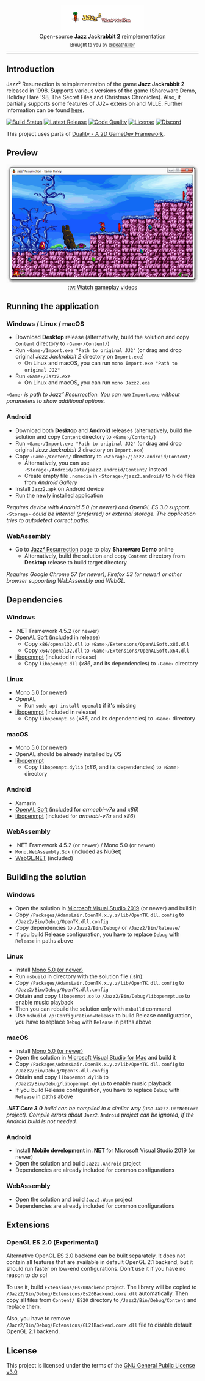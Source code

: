 <div align="center">
    <a href="https://github.com/deathkiller/jazz2"><img src="https://raw.githubusercontent.com/deathkiller/jazz2/master/Docs/Logo.gif" alt="Jazz² Resurrection" title="Jazz² Resurrection"></a>
</div>

<div align="center">
    Open-source <strong>Jazz Jackrabbit 2</strong> reimplementation
</div>

<div align="center">
  <sub>
    Brought to you by <a href="https://github.com/deathkiller">@deathkiller</a>
  </sub>
</div>
<hr/>


## Introduction
Jazz² Resurrection is reimplementation of the game **Jazz Jackrabbit 2** released in 1998. Supports various versions of the game (Shareware Demo, Holiday Hare '98, The Secret Files and Christmas Chronicles). Also, it partially supports some features of JJ2+ extension and MLLE. Further information can be found [here](http://deat.tk/jazz2/).

[![Build Status](https://img.shields.io/appveyor/ci/deathkiller/jazz2/master.svg?logo=data:image/svg+xml;base64,PHN2ZyB4bWxucz0iaHR0cDovL3d3dy53My5vcmcvMjAwMC9zdmciIHZpZXdCb3g9IjAgMCAyNCAyNCI+PHBhdGggZmlsbD0iI2ZmZmZmZiIgZD0iTTI0IDIuNXYxOUwxOCAyNCAwIDE4LjV2LS41NjFsMTggMS41NDVWMHpNMSAxMy4xMTFMNC4zODUgMTAgMSA2Ljg4OWwxLjQxOC0uODI3TDUuODUzIDguNjUgMTIgM2wzIDEuNDU2djExLjA4OEwxMiAxN2wtNi4xNDctNS42NS0zLjQzNCAyLjU4OXpNNy42NDQgMTBMMTIgMTMuMjgzVjYuNzE3eiI+PC9wYXRoPjwvc3ZnPg==)](https://ci.appveyor.com/project/deathkiller/jazz2)
[![Latest Release](https://img.shields.io/github/release/deathkiller/jazz2.svg)](https://github.com/deathkiller/jazz2/releases)
[![Code Quality](https://img.shields.io/codacy/grade/7ef344d34def41a9b36e4a083f8b9542.svg?logo=codacy&logoColor=ffffff)](https://www.codacy.com/app/deathkiller/jazz2)
[![License](https://img.shields.io/github/license/deathkiller/jazz2.svg)](https://github.com/deathkiller/jazz2/blob/master/LICENSE)
[![Discord](https://img.shields.io/discord/355651795390955520.svg?color=839ef7&label=chat&logo=discord&logoColor=ffffff&labelColor=586eb5)](https://discord.gg/Y7SBvkD)

This project uses parts of [Duality - A 2D GameDev Framework](https://www.duality2d.net/).


## Preview
<div align="center">
    <img src="https://raw.githubusercontent.com/deathkiller/jazz2/master/Docs/Screen2.gif" alt="Preview">
</div>

<div align="center"><a href="https://www.youtube.com/playlist?list=PLfrN-pyVL7k6n2VJF197F0yVOZq4EPTsP">:tv: Watch gameplay videos</a></div>


## Running the application
### Windows / Linux / macOS
* Download **Desktop** release (alternatively, build the solution and copy `Content` directory to `‹Game›/Content/`)
* Run `‹Game›/Import.exe "Path to original JJ2"` (or drag and drop original *Jazz Jackrabbit 2* directory on `Import.exe`)
  * On Linux and macOS, you can run `mono Import.exe "Path to original JJ2"`
* Run `‹Game›/Jazz2.exe`
  * On Linux and macOS, you can run `mono Jazz2.exe`

`‹Game›` *is path to Jazz² Resurrection. You can run* `Import.exe` *without parameters to show additional options.*

### Android
* Download both **Desktop** and **Android** releases (alternatively, build the solution and copy `Content` directory to `‹Game›/Content/`)
* Run `‹Game›/Import.exe "Path to original JJ2"` (or drag and drop original *Jazz Jackrabbit 2* directory on `Import.exe`)
* Copy `‹Game›/Content/` directory to `‹Storage›/jazz2.android/Content/`
  * Alternatively, you can use `‹Storage›/Android/Data/jazz2.android/Content/` instead
  * Create empty file `.nomedia` in `‹Storage›/jazz2.android/` to hide files from *Android Gallery*
* Install `Jazz2.apk` on Android device
* Run the newly installed application

*Requires device with Android 5.0 (or newer) and OpenGL ES 3.0 support.* `‹Storage›` *could be internal (preferred) or external storage.
The application tries to autodetect correct paths.*

### WebAssembly
* Go to [Jazz² Resurrection](http://deat.tk/jazz2/wasm/) page to play **Shareware Demo** online
  * Alternatively, build the solution and copy `Content` directory from **Desktop** release to build target directory

*Requires Google Chrome 57 (or newer), Firefox 53 (or newer) or other browser supporting WebAssembly and WebGL.*


## Dependencies
### Windows
* .NET Framework 4.5.2 (or newer)
* [OpenAL Soft](https://github.com/opentk/opentk-dependencies) (included in release)
  * Copy `x86/openal32.dll` to `‹Game›/Extensions/OpenALSoft.x86.dll`
  * Copy `x64/openal32.dll` to `‹Game›/Extensions/OpenALSoft.x64.dll`
* [libopenmpt](https://lib.openmpt.org/libopenmpt/download/) (included in release)
  * Copy `libopenmpt.dll` (*x86*, and its dependencies) to `‹Game›` directory

### Linux
* [Mono 5.0 (or newer)](http://www.mono-project.com/download/#download-lin)
* OpenAL
  * Run `sudo apt install openal1` if it's missing
* [libopenmpt](https://lib.openmpt.org/libopenmpt/download/) (included in release)
  * Copy `libopenmpt.so` (*x86*, and its dependencies) to `‹Game›` directory

### macOS
* [Mono 5.0 (or newer)](http://www.mono-project.com/download/#download-mac)
* OpenAL should be already installed by OS
* [libopenmpt](https://lib.openmpt.org/libopenmpt/)
  * Copy `libopenmpt.dylib` (*x86*, and its dependencies) to `‹Game›` directory

### Android
* Xamarin
* [OpenAL Soft](https://github.com/kcat/openal-soft) (included for *armeabi-v7a* and *x86*)
* [libopenmpt](https://lib.openmpt.org/libopenmpt/download/) (included for *armeabi-v7a* and *x86*)

### WebAssembly
* .NET Framework 4.5.2 (or newer) / Mono 5.0 (or newer)
* `Mono.WebAssembly.Sdk` (included as NuGet)
* [WebGL.NET](https://github.com/WaveEngine/WebGL.NET) (included)

## Building the solution
### Windows
* Open the solution in [Microsoft Visual Studio 2019](https://www.visualstudio.com/) (or newer) and build it
* Copy `/Packages/AdamsLair.OpenTK.x.y.z/lib/OpenTK.dll.config` to `/Jazz2/Bin/Debug/OpenTK.dll.config`
* Copy dependencies to `/Jazz2/Bin/Debug/` or `/Jazz2/Bin/Release/`
* If you build Release configuration, you have to replace `Debug` with `Release` in paths above

### Linux
* Install [Mono 5.0 (or newer)](http://www.mono-project.com/download/#download-lin)
* Run `msbuild` in directory with the solution file (.sln):
* Copy `/Packages/AdamsLair.OpenTK.x.y.z/lib/OpenTK.dll.config` to `/Jazz2/Bin/Debug/OpenTK.dll.config`
* Obtain and copy `libopenmpt.so` to `/Jazz2/Bin/Debug/libopenmpt.so` to enable music playback
* Then you can rebuild the solution only with `msbuild` command
* Use `msbuild /p:Configuration=Release` to build Release configuration, you have to replace `Debug` with `Release` in paths above

### macOS
* Install [Mono 5.0 (or newer)](http://www.mono-project.com/download/#download-mac)
* Open the solution in [Microsoft Visual Studio for Mac](https://www.visualstudio.com/vs/visual-studio-mac/) and build it
* Copy `/Packages/AdamsLair.OpenTK.x.y.z/lib/OpenTK.dll.config` to `/Jazz2/Bin/Debug/OpenTK.dll.config`
* Obtain and copy `libopenmpt.dylib` to `/Jazz2/Bin/Debug/libopenmpt.dylib` to enable music playback
* If you build Release configuration, you have to replace `Debug` with `Release` in paths above

***.NET Core 3.0** build can be compiled in a similar way (use* `Jazz2.DotNetCore` *project). Compile errors about* `Jazz2.Android` *project can be ignored, if the Android build is not needed.*

### Android
* Install **Mobile development in .NET** for Microsoft Visual Studio 2019 (or newer)
* Open the solution and build `Jazz2.Android` project
* Dependencies are already included for common configurations

### WebAssembly
* Open the solution and build `Jazz2.Wasm` project
* Dependencies are already included for common configurations


## Extensions
### OpenGL ES 2.0 (Experimental)
Alternative OpenGL ES 2.0 backend can be built separately. It does not contain all features
that are available in default OpenGL 2.1 backend, but it should run faster on low-end configurations.
Don't use it if you have no reason to do so!

To use it, build `Extensions/Es20Backend` project. The library will be copied to
`/Jazz2/Bin/Debug/Extensions/Es20Backend.core.dll` automatically.
Then copy all files from `Content/_ES20` directory to `/Jazz2/Bin/Debug/Content` and replace them.

Also, you have to remove `/Jazz2/Bin/Debug/Extensions/GL21Backend.core.dll` file to disable default OpenGL 2.1 backend.


## License
This project is licensed under the terms of the [GNU General Public License v3.0](./LICENSE).